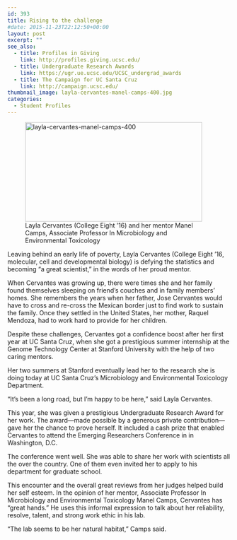 ```yaml
---
id: 393
title: Rising to the challenge
#date: 2015-11-23T22:12:50+00:00
layout: post
excerpt: ""
see_also:
  - title: Profiles in Giving
    link: http://profiles.giving.ucsc.edu/
  - title: Undergraduate Research Awards
    link: https://ugr.ue.ucsc.edu/UCSC_undergrad_awards
  - title: The Campaign for UC Santa Cruz
    link: http://campaign.ucsc.edu/
thumbnail_image: layla-cervantes-manel-camps-400.jpg
categories:
  - Student Profiles
---
```

<figure id="attachment_394" style="width: 400px" class="wp-caption alignright"><img class="size-full wp-image-394" src="http://live-ucsc-giving.pantheonsite.io/wp-content/uploads/2017/08/layla-cervantes-manel-camps-400.jpg" alt="layla-cervantes-manel-camps-400" width="400" height="225" srcset="https://ucsc-giving.lndo.site/wp-content/uploads/2017/08/layla-cervantes-manel-camps-400.jpg 400w, https://ucsc-giving.lndo.site/wp-content/uploads/2017/08/layla-cervantes-manel-camps-400-300x169.jpg 300w" sizes="(max-width: 400px) 100vw, 400px" /><figcaption class="wp-caption-text">Layla Cervantes (College Eight ’16) and her mentor Manel Camps, Associate Professor In Microbiology and Environmental Toxicology</figcaption></figure> 

Leaving behind an early life of poverty, Layla Cervantes (College Eight ’16, molecular, cell and developmental biology) is defying the statistics and becoming “a great scientist,” in the words of her proud mentor.

When Cervantes was growing up, there were times she and her family found themselves sleeping on friend’s couches and in family members’ homes. She remembers the years when her father, Jose Cervantes would have to cross and re-cross the Mexican border just to find work to sustain the family. Once they settled in the United States, her mother, Raquel Mendoza, had to work hard to provide for her children.

Despite these challenges, Cervantes got a confidence boost after her first year at UC Santa Cruz, when she got a prestigious summer internship at the Genome Technology Center at Stanford University with the help of two caring mentors.

Her two summers at Stanford eventually lead her to the research she is doing today at UC Santa Cruz’s Microbiology and Environmental Toxicology Department.

“It’s been a long road, but I’m happy to be here,” said Layla Cervantes.

This year, she was given a prestigious Undergraduate Research Award for her work. The award—made possible by a generous private contribution—gave her the chance to prove herself. It included a cash prize that enabled Cervantes to attend the Emerging Researchers Conference in in Washington, D.C.

The conference went well. She was able to share her work with scientists all the over the country. One of them even invited her to apply to his department for graduate school.

This encounter and the overall great reviews from her judges helped build her self esteem. In the opinion of her mentor, Associate Professor In Microbiology and Environmental Toxicology Manel Camps, Cervantes has “great hands.” He uses this informal expression to talk about her reliability, resolve, talent, and strong work ethic in his lab.

“The lab seems to be her natural habitat,” Camps said.

